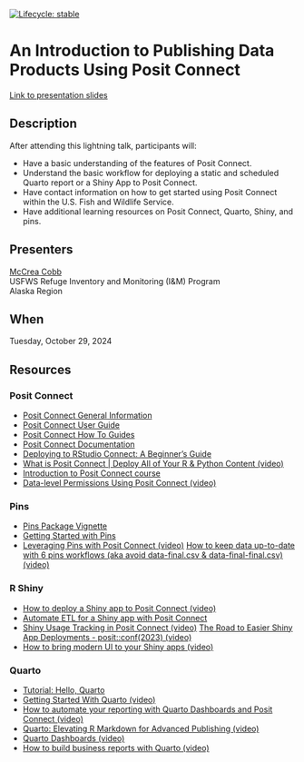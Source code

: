 
<!-- badges: start -->
<!-- For more info: https://usethis.r-lib.org/reference/badges.html -->

[![Lifecycle:
stable](https://img.shields.io/badge/lifecycle-stable-green.svg)](https://lifecycle.r-lib.org/articles/stages.html#stable)

<!-- badges: end -->

# An Introduction to Publishing Data Products Using Posit Connect

[Link to presentation
slides](https://usfws.github.io/posit-connect-presentation/#/an-introduction-to-publishing-data-products-using-posit-connect)

## Description

After attending this lightning talk, participants will:

- Have a basic understanding of the features of Posit Connect.
- Understand the basic workflow for deploying a static and scheduled
  Quarto report or a Shiny App to Posit Connect.
- Have contact information on how to get started using Posit Connect
  within the U.S. Fish and Wildlife Service.
- Have additional learning resources on Posit Connect, Quarto, Shiny,
  and pins.

## Presenters

[McCrea Cobb](mailto:mccrea_cobb@fws.gov)  
USFWS Refuge Inventory and Monitoring (I&M) Program  
Alaska Region

## When

Tuesday, October 29, 2024

## Resources

### Posit Connect

- [Posit Connect General
  Information](https://posit.co/products/enterprise/connect/)
- [Posit Connect User Guide](https://docs.posit.co/connect/user/)
- [Posit Connect How To Guides](https://docs.posit.co/connect/how-to/)
- [Posit Connect
  Documentation](https://docs.posit.co/pct/documentation.html)
- [Deploying to RStudio Connect: A Beginner’s
  Guide](https://www.appsilon.com/post/deploying-to-rstudio-connect)
- [What is Posit Connect \| Deploy All of Your R & Python Content
  (video)](https://www.youtube.com/watch?v=YdRa0ef9TGQ)
- [Introduction to Posit Connect
  course](https://www.jumpingrivers.com/training/course/introduction-posit-connect-deployment-management/)
- [Data-level Permissions Using Posit Connect
  (video)](https://www.youtube.com/watch?v=ivEoeyWJzVY)

### Pins

- [Pins Package Vignette](https://pins.rstudio.com/index.html)
- [Getting Started with
  Pins](https://pins.rstudio.com/articles/pins.html)
- [Leveraging Pins with Posit Connect
  (video)](https://www.youtube.com/watch?v=q7yCapEdzhk) [How to keep
  data up-to-date with 6 pins workflows (aka avoid data-final.csv &
  data-final-final.csv)
  (video)](https://www.youtube.com/watch?v=t8A-ysXinpE)

### R Shiny

- [How to deploy a Shiny app to Posit Connect
  (video)](https://www.youtube.com/watch?v=i61kMfGBFgQ)
- [Automate ETL for a Shiny app with Posit
  Connect](https://cran.r-project.org/web/packages/pins/vignettes/posit-connect.html)
- [Shiny Usage Tracking in Posit Connect
  (video)](https://www.youtube.com/watch?v=0iljqY9j64U) [The Road to
  Easier Shiny App Deployments - posit::conf(2023)
  (video)](https://www.youtube.com/watch?v=Um74HcYhhzE)
- [How to bring modern UI to your Shiny apps
  (video)](https://www.youtube.com/watch?v=O6WLERr5bKU)

### Quarto

- [Tutorial: Hello,
  Quarto](https://quarto.org/docs/get-started/hello/rstudio.html)
- [Getting Started With Quarto
  (video)](https://www.youtube.com/watch?v=_f3latmOhew)
- [How to automate your reporting with Quarto Dashboards and Posit
  Connect (video)](https://www.youtube.com/watch?v=xnJuXOw7iu8)  
- [Quarto: Elevating R Markdown for Advanced Publishing
  (video)](https://www.youtube.com/watch?v=8qR0wtJEDX4)
- [Quarto Dashboards
  (video)](https://www.youtube.com/watch?v=_VGJIPRGTy4)
- [How to build business reports with Quarto
  (video)](https://www.youtube.com/watch?v=Hl9TvhlzfV4)
